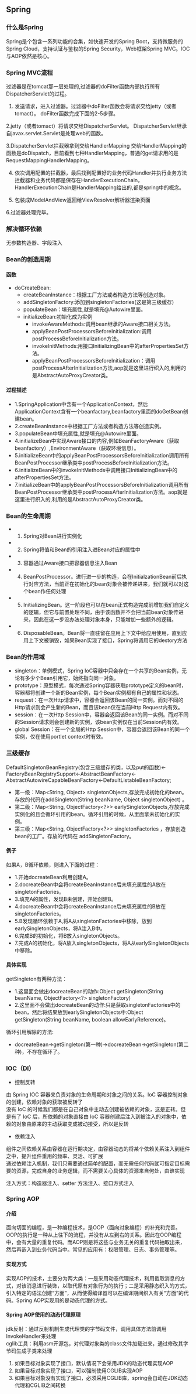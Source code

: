 ## Spring
### 什么是Spring
Spring是个包含一系列功能的合集，如快速开发的Spring Boot，支持微服务的Spring Cloud，支持认证与鉴权的Spring Security，Web框架Spring MVC。IOC与AOP依然是核心。

### Spring MVC流程
过滤器是在tomcat那一层处理的,过滤器的doFilter函数内部执行所有DispatcherServlet的过程。

1. 发送请求，进入过滤器。过滤器中doFilter函数会将请求交给jetty（或者tomact）。
    doFilter函数完成下面的2-5步骤。
    
2.jetty（或者tomact）将请求交给DispatcherServlet。
     DispatcherServlet继承自javax.servlet.Servlet是处理web的函数。
     
3.DispatcherServlet拦截器拿到交给HandlerMapping
    交给HandlerMapping的函数是doDispatch，目前看到七种HandlerMapping，普通的get请求用的是RequestMappingHandlerMapping。
    
4. 依次调用配置的拦截器，最后找到配置好的业务代码Handler并执行业务方法
    拦截器和业务代码都是保存在HandlerExecutionChain，HandlerExecutionChain是HandlerMapping给出的,都是spring中的概念。
    
5. 包装成ModelAndView返回给ViewResolver解析器渲染页面

6.过滤器处理完毕。

### 解决循环依赖
无参数构造器、字段注入

### Bean的创造周期
#### 函数
- doCreateBean:
    - createBeanInstance：根据工厂方法或者构造方法等创造对象。
    - addSingletonFactory:添加到singletonFactories(这是第三级缓存)
    - populateBean：填充属性,就是填充@Autowire里面。
    - initializeBean:初始化成为实例
        - invokeAwareMethods:调用bean继承的Aware接口相关方法。
        - applyBeanPostProcessorsBeforeInitialization:调用postProcessBeforeInitialization方法。
        - invokeInitMethods:用接口InitializingBean中的afterPropertiesSet方法。
        - applyBeanPostProcessorsBeforeInitialization：调用postProcessAfterInitialization方法,aop就是这里进行织入的,利用的是AbstractAutoProxyCreator类。
#### 过程描述
* 1.SpringApplication中含有一个ApplicationContext，然后ApplicationContext含有一个beanfactory,beanfactory里面的doGetBean创建bean。
* 2.createBeanInstance中根据工厂方法或者构造方法等创造实例。
* 3.populateBean中填充属性,就是填充@Autowire里面。
* 4.initializeBean中实现Aware接口的内容,例如BeanFactoryAware（获取beanfactory）,EnvironmentAware（获取环境信息）。
* 5.initializeBean中的applyBeanPostProcessorsBeforeInitialization调用所有BeanPostProcessor继承类中postProcessBeforeInitialization方法。
* 6.initializeBean中的invokeInitMethods中调用接口InitializingBean中的afterPropertiesSet方法。
* 7.initializeBean中的applyBeanPostProcessorsBeforeInitialization调用所有BeanPostProcessor继承类中postProcessAfterInitialization方法。aop就是这里进行织入的,利用的是AbstractAutoProxyCreator类。

### Bean的生命周期

* 1. Spring对Bean进行实例化
* 2. Spring将值和Bean的引用注入进Bean对应的属性中
* 3. 容器通过Aware接口把容器信息注入Bean
* 4. BeanPostProcessor。进行进一步的构造，会在InitialzationBean前后执行对应方法，当前正在初始化的bean对象会被传递进来，我们就可以对这个bean作任何处理
* 5. InitializingBean。这一阶段也可以在bean正式构造完成前增加我们自定义的逻辑，但它与前置处理不同，由于该函数并不会把当前bean对象传进来，因此在这一步没办法处理对象本身，只能增加一些额外的逻辑。
* 6. DisposableBean。Bean将一直驻留在应用上下文中给应用使用，直到应用上下文被销毁，如果Bean实现了接口，Spring将调用它的destory方法

### Bean的作用域

* singleton：单例模式，Spring IoC容器中只会存在一个共享的Bean实例，无论有多少个Bean引用它，始终指向同一对象。
* prototype：原型模式，每次通过Spring容器获取prototype定义的bean时，容器都将创建一个新的Bean实例，每个Bean实例都有自己的属性和状态。
* request：在一次Http请求中，容器会返回该Bean的同一实例。而对不同的Http请求则会产生新的Bean，而且该bean仅在当前Http Request内有效。
* session：在一次Http Session中，容器会返回该Bean的同一实例。而对不同的Session请求则会创建新的实例，该bean实例仅在当前Session内有效。
* global Session：在一个全局的Http Session中，容器会返回该Bean的同一个实例，仅在使用portlet context时有效。

### 三级缓存
DefaultSingletonBeanRegistry(包含三级缓存的类，以及put的函数)<-FactoryBeanRegistrySupport<-AbstractBeanFactory<- AbstractAutowireCapableBeanFactory<-DefaultListableBeanFactory;
* 第一级：Map<String, Object> singletonObjects,存放完成初始化的bean。存放的代码在addSingleton(String beanName, Object singletonObject) 。
* 第二级：Map<String, ObjectFactory<?>> earlySingletonObjects,存放完成实例化的且会循环引用的bean。循环引用的时候，从里面拿未初始化的实例。
* 第三级：Map<String, ObjectFactory<?>> singletonFactories ，存放创造bean的工厂。存放的代码在 addSingletonFactory。

#### 例子
如果A，B循环依赖，则进入下面的过程：
* 1.开始docreateBean利用创建A。
* 2.docreateBean中会将createBeanInstance后未填充属性的A放在singletonFactories。
* 3.填充A的属性，发现B未创建，开始创建B。
* 4.docreateBean中会将createBeanInstance后未填充属性的B放在singletonFactories。
* 5.B发现循环依赖于A,将A从singletonFactories中移除，放到earlySingletonObjects，将A注入B中。
* 6.完成B的初始化，将B放入singletonObjects。
* 7.完成A的初始化，将A放入singletonObjects，将A从earlySingletonObjects中移除。

#### 具体实现
getSingleton有两种方法：
* 1.这里面会做出docreateBean的动作:Object getSingleton(String beanName, ObjectFactory<?> singletonFactory)
* 2.这里面不会做出docreateBean的动作:只是获取singletonFactories中的bean，然后将结果放到earlySingletonObjects中:Object getSingleton(String beanName, boolean allowEarlyReference)。

循环引用解除的方法:
* docreateBean->getSingleton(第一种)->docreateBean->getSingleton(第二种)，不存在循环了。





### IOC（DI）
* 控制反转

由 Spring IOC 容器来负责对象的生命周期和对象之间的关系。IoC 容器控制对象的创建，依赖对象的获取被反转了  
没有 IoC 的时候我们都是在自己对象中主动去创建被依赖的对象，这是正转。但是有了 IoC 后，所依赖的对象直接由 IoC 容器创建后注入到被注入的对象中，依赖的对象由原来的主动获取变成被动接受，所以是反转  

* 依赖注入

组件之间依赖关系由容器在运行期决定，由容器动态的将某个依赖关系注入到组件之中，提升组件重用的频率、灵活、可扩展  
通过依赖注入机制，我们只需要通过简单的配置，而无需任何代码就可指定目标需要的资源，完成自身的业务逻辑，而不需要关心具体的资源来自何处，由谁实现  

注入方式：构造器注入、setter 方法注入、接口方式注入

### Spring AOP
#### 介绍
面向切面的编程，是一种编程技术，是OOP（面向对象编程）的补充和完善。OOP的执行是一种从上往下的流程，并没有从左到右的关系。因此在OOP编程中，会有大量的重复代码。而AOP则是将这些与业务无关的重复代码抽取出来，然后再嵌入到业务代码当中。常见的应用有：权限管理、日志、事务管理等。

#### 实现方式
实现AOP的技术，主要分为两大类：一是采用动态代理技术，利用截取消息的方式，对该消息进行装饰，以取代原有对象行为的执行；二是采用静态织入的方式，引入特定的语法创建“方面”，从而使得编译器可以在编译期间织入有关“方面”的代码。Spring AOP实现用的是动态代理的方式。

#### Spring AOP使用的动态代理原理
jdk反射：通过反射机制生成代理类的字节码文件，调用具体方法前调用InvokeHandler来处理  
cglib工具：利用asm开源包，对代理对象类的class文件加载进来，通过修改其字节码生成子类来处理

1. 如果目标对象实现了接口，默认情况下会采用JDK的动态代理实现AOP
2. 如果目标对象实现了接口，可以强制使用CGLIB实现AOP
3. 如果目标对象没有实现了接口，必须采用CGLIB库，spring会自动在JDK动态代理和CGLIB之间转换


